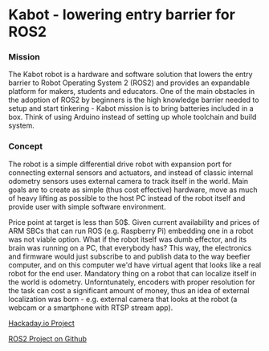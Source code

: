 # Kabot - lowering entry barrier for ROS2

### Mission
The Kabot robot is a hardware and software solution that lowers the entry barrier to Robot Operating System 2 (ROS2) and provides an expandable platform for makers, students and educators. One of the main obstacles in the adoption of ROS2 by beginners is the high knowledge barrier needed to setup and start tinkering - Kabot mission is to bring batteries included in a box. Think of using Arduino instead of setting up whole toolchain and build system.

### Concept
The robot is a simple differential drive robot with expansion port for connecting external sensors and actuators, and instead of classic internal odometry sensors uses external camera to track itself in the world. Main goals are to create as simple (thus cost effective) hardware, move as much of heavy lifting as possible to the host PC instead of the robot itself and provide user with simple software environment.

Price point at target is less than 50$. Given current availability and prices of ARM SBCs that can run ROS (e.g. Raspberry Pi) embedding one in a robot was not viable option. What if the robot itself was dumb effector, and its brain was running on a PC, that everybody has? This way, the electronics and firmware would just subscribe to and publish data to the way beefier computer, and on this computer we'd have virtual agent that looks like a real robot for the end user. Mandatory thing on a robot that can localize itself in the world is odometry. Unforntunately, encoders with proper resolution for the task can cost a significant amount of money, thus an idea of external localization was born - e.g. external camera that looks at the robot (a webcam or a smartphone with RTSP stream app).

[Hackaday.io Project](https://hackaday.io/project/190768)

[ROS2 Project on Github](https://github.com/ros2)
